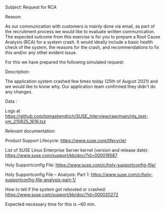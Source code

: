 Subject: Request for RCA

Reason:

As our communication with customers is mainly done via email, as part of the recruitment process we would like to evaluate written communication. The expected outcome from this exercise is for you to prepare a Root Cause Analysis (RCA) for a system crash. It would ideally include a basic health check of the system, the reasons for the crash, and recommendations to fix this and/or any other evident issue.

For this we have prepared the following simulated request:

Description:

The application system crashed few times today (25th of August 2021) and we would like to know why. Our application team confirmed they didn't do any changes.

Data :

Logs at https://github.com/tomashendrich/SUSE_Interview/raw/main/nts_test-vm_210825_1616.txz

Relevant documentation:

Product Support Lifecycle: https://www.suse.com/lifecycle/

List of SUSE Linux Enterprise Server kernel (version and release date): https://www.suse.com/support/kb/doc/?id=000019587

Holy Supportconfig File: https://www.suse.com/c/holy-supportconfig-file/

Holy Supportconfig File – Analysis: Part 1: https://www.suse.com/c/holy-supportconfig-file-analysis-part-1/

How to tell if the system got rebooted or crashed: https://www.suse.com/support/kb/doc/?id=000020272

Expected necessary time for this is ~60 min.
